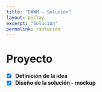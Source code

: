 ```yaml
---
title: "DAWM - Solución"
layout: piclay
excerpt: "Solución"
permalink: /solución
---
```


# Proyecto

- [X] **Definición de la idea**
- [X] **Diseño de la solución - mockup**
